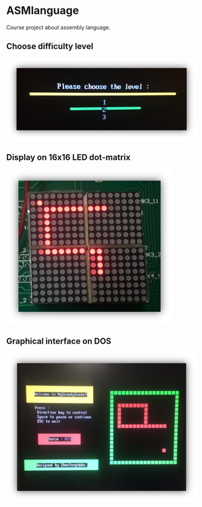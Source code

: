 # ASMlanguage
Course project about assembly language.

## Choose difficulty level
![](https://github.com/zhouyangpkuer/ASMlanguage/blob/master/pic/choose.png)

## Display on 16x16 LED dot-matrix
![](https://github.com/zhouyangpkuer/ASMlanguage/blob/master/pic/board.png)

## Graphical interface on DOS
![](https://github.com/zhouyangpkuer/ASMlanguage/blob/master/pic/graphical.png)
